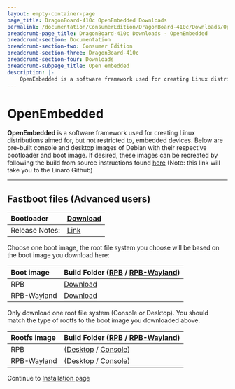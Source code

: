 ```yaml
---
layout: empty-container-page
page_title: DragonBoard-410c OpenEmbedded Downloads
permalink: /documentation/ConsumerEdition/DragonBoard-410c/Downloads/OpenEmbedded.md/
breadcrumb-page_title: DragonBoard-410c Downloads - OpenEmbedded
breadcrumb-section: Documentation
breadcrumb-section-two: Consumer Edition
breadcrumb-section-three: DragonBoard-410c
breadcrumb-section-four: Downloads
breadcrumb-subpage_title: Open embedded
description: |-
    OpenEmbedded is a software framework used for creating Linux distributions aimed for, but not restricted to, embedded devices. Below are pre-built console and desktop images of Debian with their respective bootloader and boot image. If desired, these images can be recreated by following the build from source instructions.
---
```

# OpenEmbedded

**OpenEmbedded** is a software framework used for creating Linux distributions aimed for, but not restricted to, embedded devices. Below are pre-built console and desktop images of Debian with their respective bootloader and boot image. If desired, these images can be recreated by following the build from source instructions found [here](https://github.com/Linaro/documentation/blob/master/Reference-Platform/CECommon/OE.md) (Note: this link will take you to the Linaro Github)

***

## Fastboot files (Advanced users)

|   Bootloader    |    [Download](http://builds.96boards.org/releases/DragonBoard-410c/linaro/rescue/latest/DragonBoard-410c_bootloader_emmc_linux-*.zip)    |
|:------------------|:-----------------------|
|Release Notes:     |[Link](http://builds.96boards.org/releases/DragonBoard-410c/linaro/rescue/latest/)      |

Choose one boot image, the root file system you choose will be based on the boot image you download here:

|   Boot image    |  Build Folder ([RPB](http://builds.96boards.org/releases/reference-platform/openembedded/DragonBoard-410c/latest/rpb/) / [RPB-Wayland](http://builds.96boards.org/releases/reference-platform/openembedded/DragonBoard-410c/latest/rpb-wayland/))   |
|:------------------|:-----------------------|
| RPB    | [Download](http://builds.96boards.org/releases/reference-platform/openembedded/DragonBoard-410c/latest/rpb/boot-Image--*-dragonboard-410c-*.img)   |
| RPB-Wayland    |  [Download](http://builds.96boards.org/releases/reference-platform/openembedded/DragonBoard-410c/latest/rpb-wayland/boot-Image--*-dragonboard-410c-*.img)  |

Only download one root file system (Console or Desktop). You should match the type of rootfs to the boot image you downloaded above.

|   Rootfs image    |  Build Folder ([RPB](http://builds.96boards.org/releases/reference-platform/openembedded/DragonBoard-410c/latest/rpb/) / [RPB-Wayland](http://builds.96boards.org/releases/reference-platform/openembedded/DragonBoard-410c/latest/rpb-wayland/))    |
|:------------------|:----------------------------------|
| RPB  | ([Desktop](http://builds.96boards.org/releases/reference-platform/openembedded/DragonBoard-410c/latest/rpb/rpb-desktop-image-dragonboard-410c-*.rootfs.ext4.gz) / [Console](http://builds.96boards.org/releases/reference-platform/openembedded/DragonBoard-410c/latest/rpb/rpb-console-image-dragonboard-410c-*.rootfs.ext4.gz))    |
| RPB-Wayland  | ([Desktop](http://builds.96boards.org/releases/reference-platform/openembedded/DragonBoard-410c/latest/rpb-wayland/rpb-weston-image-dragonboard-410c-*.rootfs.ext4.gz) / [Console](http://builds.96boards.org/releases/reference-platform/openembedded/DragonBoard-410c/latest/rpb-wayland/rpb-console-image-dragonboard-410c-*.rootfs.ext4.gz))     |

Continue to [Installation page](../Installation/)
